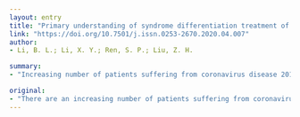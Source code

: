 ```yaml
---
layout: entry
title: "Primary understanding of syndrome differentiation treatment of COVID-19 with traditional Chinese medicine based on 3-5 edition of Diagnosis and Treatment of Novel Coronavirus Pneumonia and ancient literatures"
link: "https://doi.org/10.7501/j.issn.0253-2670.2020.04.007"
author:
- Li, B. L.; Li, X. Y.; Ren, S. P.; Liu, Z. H.

summary:
- "Increasing number of patients suffering from coronavirus disease 2019 (COVID-19) in our country and overseas. The disease contributes to pestilential pathogen caused by specifically regional climate characteristics of Wuhan city. TCM therapy should be established according to the different organs where the virus lives and characters. It is important to consider the local conditions and use the combination of traditional Chinese and western medicine to treat COVID -19 patients."

original:
- "There are an increasing number of patients suffering from coronavirus disease 2019 (COVID-19) in our country and overseas. After the outbreak, the state health administrative sections have updated steadily several editions of Diagnosis and Treatment of Novel Coronavirus Pneumonia. According to the change of exposition of traditional Chinese medicine (TCM) treatment in these editions and the characteristics of cases in clinic, COVID-19 corresponds to pestilence category of TCM, which also based on the ancient literatures from the seasonal-febrile-disease subject of TCM. The disease contributes to pestilential pathogen caused by specifically regional climate characteristics of Wuhan city. It is important for COVID-19 patients to eliminate pathogens as soon as possible, which should apply defense-qi-nutrient-blood diagnosis to different courses of disease. The TCM therapy should be established according to the different organs where the virus lives and characters. In order to control the epidemic at an early date, it is necessary to consider the local conditions and use the combination of traditional Chinese and western medicine to treat COVID -19 patients."
---
```


